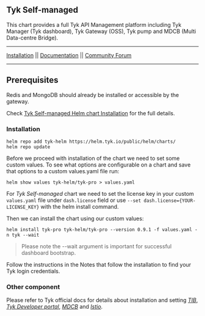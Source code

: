 ## Tyk Self-managed
This chart provides a full Tyk API Management platform including Tyk Manager (Tyk dashboard), Tyk Gateway (OSS), Tyk pump 
and MDCB (Multi Data-centre Bridge).

---

[Installation](https://tyk.io/docs/apim/open-source/installation/) || [Documentation](https://tyk.io/docs) || [Community Forum](https://community.tyk.io/)

---

## Prerequisites
Redis and MongoDB should already be installed or accessible by the gateway.

Check [Tyk Self-managed Helm chart Installation](https://tyk.io/docs/tyk-self-managed/tyk-helm-chart/) for the full details.

### Installation

    helm repo add tyk-helm https://helm.tyk.io/public/helm/charts/
    helm repo update

Before we proceed with installation of the chart we need to set some custom values. 
To see what options are configurable on a chart and save that options to a custom values.yaml file run:

    helm show values tyk-helm/tyk-pro > values.yaml

For *Tyk Self-managed* chart we need to set the license key in your custom `values.yaml` file under `dash.license` 
field or use `--set dash.license={YOUR-LICENSE_KEY}` with the helm install command.

Then we can install the chart using our custom values:

    helm install tyk-pro tyk-helm/tyk-pro --version 0.9.1 -f values.yaml -n tyk --wait

> Please note the --wait argument is important for successful dashboard bootstrap.

Follow the instructions in the Notes that follow the installation to find your Tyk login credentials.

### Other component 
Please refer to Tyk official docs for details about installation and setting [*TIB*](https://tyk.io/docs/tyk-self-managed/tyk-helm-chart/#tyk-identity-broker-tib), 
[*Tyk Developer portal*](https://tyk.io/docs/tyk-self-managed/tyk-helm-chart/#tyk-developer-portal), 
[*MDCB*](https://tyk.io/docs/tyk-self-managed/tyk-helm-chart/#installing-tyk-self-managed-control-plane) and
[*Istio*](https://tyk.io/docs/tyk-self-managed/istio/).